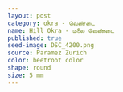 ```yaml
---
layout: post
category: okra - வெண்டை
name: Hill Okra - மலை வெண்டை
published: true
seed-image: DSC_4200.png
source: Paramez Zurich
color: beetroot color
shape: round
size: 5 mm
---
```




<!--more-->
